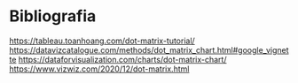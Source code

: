 # Bibliografia
https://tableau.toanhoang.com/dot-matrix-tutorial/
https://datavizcatalogue.com/methods/dot_matrix_chart.html#google_vignette
https://dataforvisualization.com/charts/dot-matrix-chart/
https://www.vizwiz.com/2020/12/dot-matrix.html
